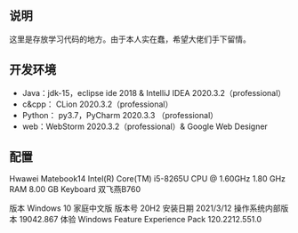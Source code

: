 ## 说明

这里是存放学习代码的地方。由于本人实在蠢，希望大佬们手下留情。

## 开发环境

* Java：jdk-15，eclipse ide 2018 & IntelliJ IDEA 2020.3.2（professional）
* c&cpp： CLion 2020.3.2（professional）
* Python： py3.7，PyCharm 2020.3.3 （professional）
* web：WebStorm 2020.3.2（professional）& Google Web Designer 

## 配置

Hwawei Matebook14
Intel(R) Core(TM) i5-8265U CPU @ 1.60GHz   1.80 GHz
RAM 8.00 GB
Keyboard 双飞燕B760 

版本	Windows 10 家庭中文版
版本号	20H2
安装日期	‎2021/‎3/‎12
操作系统内部版本	19042.867
体验	Windows Feature Experience Pack 120.2212.551.0
